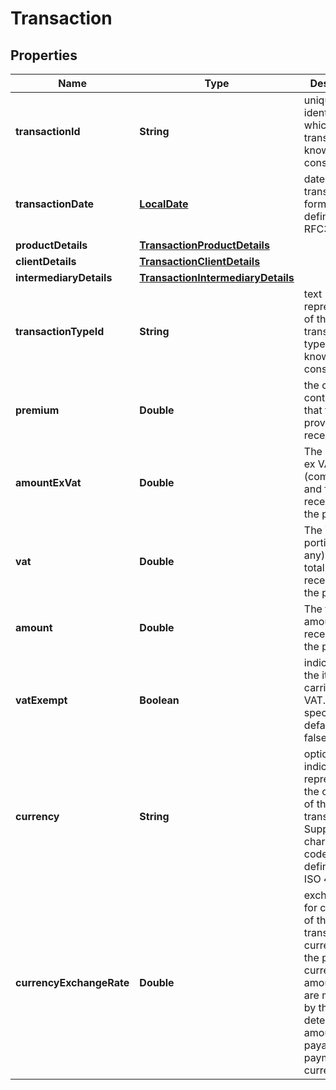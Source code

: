 # Transaction

## Properties
Name | Type | Description | Notes
------------ | ------------- | ------------- | -------------
**transactionId** | **String** | unique identifier by which this transaction is known at consumer | 
**transactionDate** | [**LocalDate**](LocalDate.md) | date of transaction in format defined by RFC3339. | 
**productDetails** | [**TransactionProductDetails**](TransactionProductDetails.md) |  |  [optional]
**clientDetails** | [**TransactionClientDetails**](TransactionClientDetails.md) |  |  [optional]
**intermediaryDetails** | [**TransactionIntermediaryDetails**](TransactionIntermediaryDetails.md) |  |  [optional]
**transactionTypeId** | **String** | text representation of the transaction type as it is known at the consumer | 
**premium** | **Double** | the client contribution that the provider received |  [optional]
**amountExVat** | **Double** | The amount ex VAT (commission and fees) received from the provider | 
**vat** | **Double** | The VAT portion (if any) of the total amount received from the provider |  [optional]
**amount** | **Double** | The total amount received from the provider | 
**vatExempt** | **Boolean** | indicates that the item carries no VAT. If not specified defaults to false. |  [optional]
**currency** | **String** | optional indicator representing the currency of the transaction. Supply a 3 character code as defined by ISO 4217 |  [optional]
**currencyExchangeRate** | **Double** | exchange rate for conversion of the transaction currency to the payment currency. The amount fields are multiplied by this rate to determine the amount payable in the payment currency. |  [optional]
